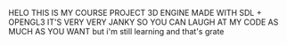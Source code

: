 HELO THIS IS MY COURSE PROJECT 3D ENGINE MADE WITH SDL + OPENGL3 IT'S VERY VERY JANKY SO YOU CAN LAUGH AT MY CODE AS MUCH AS YOU WANT
but i'm still learning and that's grate
